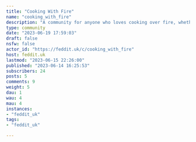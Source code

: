 ```yaml
---
title: "Cooking With Fire" 
name: "cooking_with_fire"
description: "A community for anyone who loves cooking over fire, whether that’s antikristo, asado, barbacoa, barbecue, barbie, bbq, braai, chichinga, churrasco, inihaw, jerk, lovo, pachamanca, parrillada, or a sausage sizzle - let’s share recipes, advice, tips and tricks…"
type: community
date: "2023-06-19 17:59:03"
draft: false
nsfw: false
actor_id: "https://feddit.uk/c/cooking_with_fire"
host: feddit.uk
lastmod: "2023-06-15 22:26:00"
published: "2023-06-14 16:25:53"
subscribers: 24
posts: 5
comments: 9
weight: 5
dau: 1
wau: 4
mau: 4
instances:
- "feddit_uk"
tags: 
- "feddit_uk"

---
```

